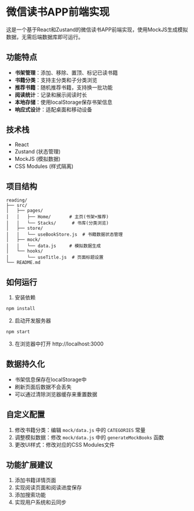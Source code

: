 # 微信读书APP前端实现

这是一个基于React和Zustand的微信读书APP前端实现，使用MockJS生成模拟数据，无需后端数据库即可运行。

## 功能特点

- **书架管理**：添加、移除、置顶、标记已读书籍
- **书籍分类**：支持主分类和子分类浏览
- **推荐书籍**：随机推荐书籍，支持换一批功能
- **阅读统计**：记录和展示阅读时长
- **本地存储**：使用localStorage保存书架信息
- **响应式设计**：适配桌面和移动设备

## 技术栈

- React
- Zustand (状态管理)
- MockJS (模拟数据)
- CSS Modules (样式隔离)

## 项目结构

```
reading/
├── src/
│   ├── pages/
│   │   ├── Home/       # 主页(书架+推荐)
│   │   └── Stacks/      # 书库(分类浏览)
│   ├── store/
│   │   └── useBookStore.js  # 书籍数据状态管理
│   ├── mock/
│   │   └── data.js     # 模拟数据生成
│   └── hooks/
│       └── useTitle.js  # 页面标题设置
└── README.md
```

## 如何运行

1. 安装依赖
```bash
npm install
```

2. 启动开发服务器
```bash
npm start
```

3. 在浏览器中打开 http://localhost:3000

## 数据持久化

- 书架信息保存在localStorage中
- 刷新页面后数据不会丢失
- 可以通过清除浏览器缓存来重置数据

## 自定义配置

1. 修改书籍分类：编辑 `mock/data.js` 中的 `CATEGORIES` 常量
2. 调整模拟数据：修改 `mock/data.js` 中的 `generateMockBooks` 函数
3. 更改UI样式：修改对应的CSS Modules文件

## 功能扩展建议

1. 添加书籍详情页面
2. 实现阅读页面和阅读进度保存
3. 添加搜索功能
4. 实现用户系统和云同步